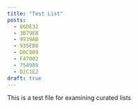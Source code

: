 ```yaml
---
title: "Test List"
posts:
  - 86DE32
  - 3B79EB
  - 9939AB
  - 935EB8
  - D0C809
  - F47002
  - 754989
  - D2C1E2
draft: true
---
```


This is a test file for examining curated lists
